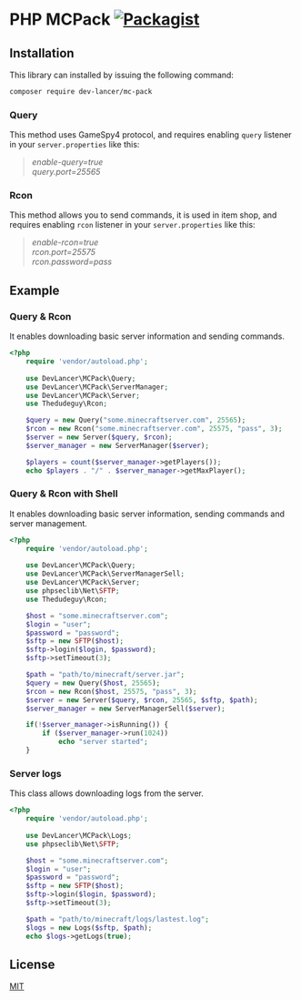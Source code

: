 # PHP MCPack [![Packagist](https://img.shields.io/packagist/dt/dev-lancer/mc-pack.svg)](https://packagist.org/packages/dev-lancer/mc-pack)

## Installation
This library can installed by issuing the following command:
```bash
composer require dev-lancer/mc-pack
```

### Query
This method uses GameSpy4 protocol, and requires enabling `query` listener in your `server.properties` like this:

> *enable-query=true*<br>
> *query.port=25565*

### Rcon
This method allows you to send commands, it is used in item shop, and requires enabling `rcon` listener in your `server.properties` like this:

> *enable-rcon=true*<br>
> *rcon.port=25575*<br>
> *rcon.password=pass*

## Example
### Query & Rcon

It enables downloading basic server information and sending commands.

```php
<?php
    require 'vendor/autoload.php';
    
    use DevLancer\MCPack\Query;
    use DevLancer\MCPack\ServerManager;
    use DevLancer\MCPack\Server;
    use Thedudeguy\Rcon;

    $query = new Query("some.minecraftserver.com", 25565);
    $rcon = new Rcon("some.minecraftserver.com", 25575, "pass", 3);
    $server = new Server($query, $rcon);
    $server_manager = new ServerManager($server);

    $players = count($server_manager->getPlayers());
    echo $players . "/" . $server_manager->getMaxPlayer();
```

### Query & Rcon with Shell

It enables downloading basic server information, sending commands and server management.

```php
<?php
    require 'vendor/autoload.php';
    
    use DevLancer\MCPack\Query;
    use DevLancer\MCPack\ServerManagerSell;
    use DevLancer\MCPack\Server;
    use phpseclib\Net\SFTP;
    use Thedudeguy\Rcon;

    $host = "some.minecraftserver.com";
    $login = "user";
    $password = "password";
    $sftp = new SFTP($host);
    $sftp->login($login, $password);
    $sftp->setTimeout(3);

    $path = "path/to/minecraft/server.jar";
    $query = new Query($host, 25565);
    $rcon = new Rcon($host, 25575, "pass", 3);
    $server = new Server($query, $rcon, 25565, $sftp, $path);
    $server_manager = new ServerManagerSell($server);

    if(!$server_manager->isRunning()) {
        if ($server_manager->run(1024))
            echo "server started";
    }
```

### Server logs

This class allows downloading logs from the server.

```php
<?php
    require 'vendor/autoload.php';
    
    use DevLancer\MCPack\Logs;
    use phpseclib\Net\SFTP;

    $host = "some.minecraftserver.com";
    $login = "user";
    $password = "password";
    $sftp = new SFTP($host);
    $sftp->login($login, $password);
    $sftp->setTimeout(3);

    $path = "path/to/minecraft/logs/lastest.log";
    $logs = new Logs($sftp, $path);
    echo $logs->getLogs(true);
```

## License
[MIT](LICENSE)
